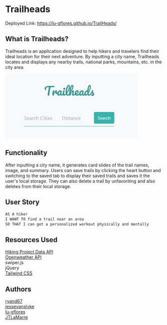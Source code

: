 # Trailheads

Deployed Link: https://lu-gflores.github.io/TrailHeads/

## What is Trailheads?
Trailheads is an application designed to help hikers and travelers find their ideal location for their next adventure. By inputting a city name, Trailheads locates and displays any nearby trails, national parks, mountains, etc. in the city area. 


![Image of the MainScreen](Assets/homePage.jpg) <br/>

## Functionality
After inputting a city name, it generates card slides of the trail names, image, and summary. Users can save trails by clicking the heart button and switching to the saved tab to display their saved trails and saves it the user's local storage. They can also delete a trail by unfavoriting and also deletes from their local storage.


## User Story 
 ```
AS A hiker
I WANT TO find a trail near an area
SO THAT I can get a personalized workout physically and mentally
 ```


## Resources Used
[Hiking Project Data API](https://www.hikingproject.com/data) <br/>
[Openweather API](https://openweathermap.org/current) <br/>
swiper.js <br />
jQuery <br />
[Tailwind CSS](https://tailwindcss.com/) <br />

## Authors
[ryand67](https://github.com/ryand67) <br />
[jessevanslyke](https://github.com/jessevanslyke) <br />
[lu-gflores](https://github.com/lu-gflores) <br/>
[JTLaMarre](https://github.com/JTLaMarre) <br/>
